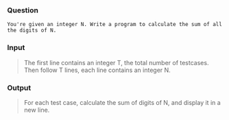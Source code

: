 ### Question
    You're given an integer N. Write a program to calculate the sum of all the digits of N.

### Input
>The first line contains an integer T, the total number of testcases. Then follow T lines, each line contains an integer N.

### Output
>For each test case, calculate the sum of digits of N, and display it in a new line.